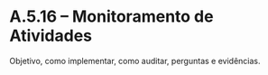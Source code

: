 # A.5.16 – Monitoramento de Atividades
Objetivo, como implementar, como auditar, perguntas e evidências.

